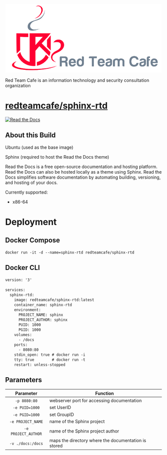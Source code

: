 [![redteamcafe.com](https://github.com/redteamcafe/docker-temp/raw/main/redteamcafe-logo.png)](https://redteamcafe.com)

Red Team Cafe is an information technology and security consultation organization



# [redteamcafe/sphinx-rtd](https://github.com/redteamcafe/docker-sphinx-rtd)

[![Read the Docs](https://read-the-docs-guidelines.readthedocs-hosted.com/_downloads/731c436d154e84ae4d3c2430d62c6020/logo-wordmark-dark.svg)](https://readthedocs.org/)

## About this Build

Ubuntu (used as the base image)

Sphinx (required to host the Read the Docs theme)

Read the Docs is a free open-source documentation and hosting platform. Read the Docs can also be hosted locally as a theme using Sphinx. Read the Docs simplifies software documentation by automating building, versioning, and hosting of your docs. 

Currently supported:
* x86-64

# Deployment

## Docker Compose
```
docker run -it -d --name=sphinx-rtd redteamcafe/sphinx-rtd
```
## Docker CLI
```
version: '3'

services:
  sphinx-rtd:
    image: redteamcafe/sphinx-rtd:latest
    container_name: sphinx-rtd
    environment:
      PROJECT_NAME: sphinx
      PROJECT_AUTHOR: sphinx
      PUID: 1000
      PGID: 1000
    volumes:
      - /docs
    ports:
      - 8080:80
    stdin_open: true # docker run -i
    tty: true        # docker run -t
    restart: unless-stopped
```
## Parameters
| Parameter | Function |
| :----: | --- |
| `-p 8080:80` | webserver port for accessing documentation |
| `-e PUID=1000` | set UserID |
| `-e PGID=1000` | set GroupID |
| `-e PROJECT_NAME` | name of the Sphinx project |
| `-e PROJECT_AUTHOR` | name of the Sphinx project author |
| `-v ./docs:/docs` | maps the directory where the documentation is stored |





